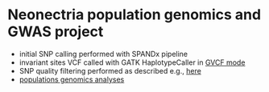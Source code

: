 # Neonectria population genomics and GWAS project

- initial SNP calling performed with SPANDx pipeline
- invariant sites VCF called with GATK HaplotypeCaller in [GVCF mode](https://pixy.readthedocs.io/en/latest/generating_invar/generating_invar.html)
- SNP quality filtering performed as described e.g., [here](./SNP_qual_filter/Nf.filtration.sh)
- [populations genomics analyses](./pop_gen)

